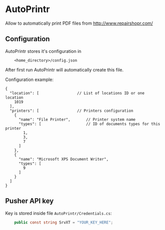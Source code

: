 # AutoPrintr

Allow to automatically print PDF files from http://www.repairshopr.com/

## Configuration

AutoPrintr stores it's configuration in 

```
    <home_directory>/config.json
```

After first run AutoPrintr will automatically create this file.

Configuration example:

```
{
  "location": [					// List of locations ID or one location
    1019
  ],
  "printers": [					// Printers configuration
    {
      "name": "File Printer",		// Printer system name
      "types": [					// ID of documents types for this printer
      	1,
      	3,
      	7
      ]				
    },
    {
      "name": "Microsoft XPS Document Writer",
      "types": [
        9
      ]
    }
  ]
}
```

## Pusher API key

Key is stored inside file `AutoPrintr/Credentials.cs`:
```C#
    public const string SrvXT = "YOUR_KEY_HERE";
```
